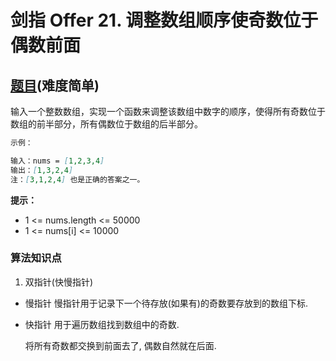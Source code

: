 # 剑指 Offer 21. 调整数组顺序使奇数位于偶数前面

## [题目](https://leetcode-cn.com/problems/diao-zheng-shu-zu-shun-xu-shi-qi-shu-wei-yu-ou-shu-qian-mian-lcof/)(难度简单)

输入一个整数数组，实现一个函数来调整该数组中数字的顺序，使得所有奇数位于数组的前半部分，所有偶数位于数组的后半部分。
 
~~~markdown
示例：

输入：nums = [1,2,3,4]
输出：[1,3,2,4] 
注：[3,1,2,4] 也是正确的答案之一。
~~~

**提示：**
- 1 <= nums.length <= 50000
- 1 <= nums[i] <= 10000

### 算法知识点
1. 双指针(快慢指针)

- 慢指针
慢指针用于记录下一个待存放(如果有)的奇数要存放到的数组下标.

- 快指针 
用于遍历数组找到数组中的奇数.

    将所有奇数都交换到前面去了, 偶数自然就在后面.